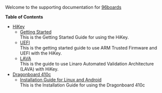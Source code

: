Welcome to the supporting documentation for [96boards](https://www.96boards.org/)

**Table of Contents**

- [HiKey](https://github.com/96boards/documentation/wiki/HiKey)
  - [Getting Started](https://github.com/96boards/documentation/wiki/HiKeyGettingStarted)
    <br/>This is the Getting Started Guide for using the HiKey.
  - [UEFI](https://github.com/96boards/documentation/wiki/HiKeyUEFI)
    <br/>This is the getting started guide to use ARM Trusted Firmware and UEFI with the HiKey.
  - [LAVA](https://github.com/96boards/documentation/wiki/HiKeyLAVA)
    <br/>This is the guide to use Linaro Automated Validation Architecture (LAVA) with HiKey.
- [Dragonboard 410c](https://github.com/96boards/documentation/wiki/Dragonboard-410c)
  - [Installation Guide for Linux and Android](https://github.com/96boards/documentation/wiki/Dragonboard-410c-Installation-Guide-for-Linux-and-Android)
    <br/>This is the Installation Guide for using the Dragonboard 410c